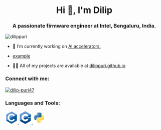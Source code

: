 <h1 align="center">Hi 👋, I'm Dilip</h1>
<h3 align="center">A passionate firmware engineer at Intel, Bengaluru, India.</h3>

<p align="left"> <img src="https://komarev.com/ghpvc/?username=dilippuri&label=Profile%20views&color=0e75b6&style=flat" alt="dilippuri" /> </p>

- 🔭 I’m currently working on [AI accelerators.](https://ai.intel.com/)
- <a href="http://example.com/" target="_blank">example</a>

- 👨‍💻 All of my projects are available at [dilippuri.github.io](dilippuri.github.io)

<h3 align="left">Connect with me:</h3>
<p align="left">
<a href="https://linkedin.com/in/dilip-puri47" target="blank"><img align="center" src="https://raw.githubusercontent.com/rahuldkjain/github-profile-readme-generator/master/src/images/icons/Social/linked-in-alt.svg" alt="dilip-puri47" height="30" width="40" /></a>
</p>

<h3 align="left">Languages and Tools:</h3>
<p align="left"> <a href="https://www.cprogramming.com/" target="_blank" rel="noreferrer"> <img src="https://raw.githubusercontent.com/devicons/devicon/master/icons/c/c-original.svg" alt="c" width="40" height="40"/> </a> <a href="https://www.w3schools.com/cpp/" target="_blank" rel="noreferrer"> <img src="https://raw.githubusercontent.com/devicons/devicon/master/icons/cplusplus/cplusplus-original.svg" alt="cplusplus" width="40" height="40"/> </a> <a href="https://www.python.org" target="_blank" rel="noreferrer"> <img src="https://raw.githubusercontent.com/devicons/devicon/master/icons/python/python-original.svg" alt="python" width="40" height="40"/> </a> </p>
